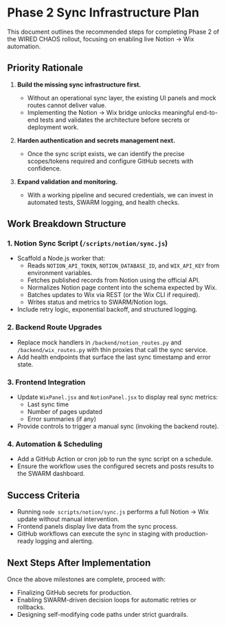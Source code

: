 # Phase 2 Sync Infrastructure Plan

This document outlines the recommended steps for completing Phase 2 of the WIRED CHAOS rollout, focusing on enabling live Notion → Wix automation.

## Priority Rationale

1. **Build the missing sync infrastructure first.**
   - Without an operational sync layer, the existing UI panels and mock routes cannot deliver value.
   - Implementing the Notion → Wix bridge unlocks meaningful end-to-end tests and validates the architecture before secrets or deployment work.

2. **Harden authentication and secrets management next.**
   - Once the sync script exists, we can identify the precise scopes/tokens required and configure GitHub secrets with confidence.

3. **Expand validation and monitoring.**
   - With a working pipeline and secured credentials, we can invest in automated tests, SWARM logging, and health checks.

## Work Breakdown Structure

### 1. Notion Sync Script (`/scripts/notion/sync.js`)
- Scaffold a Node.js worker that:
  - Reads `NOTION_API_TOKEN`, `NOTION_DATABASE_ID`, and `WIX_API_KEY` from environment variables.
  - Fetches published records from Notion using the official API.
  - Normalizes Notion page content into the schema expected by Wix.
  - Batches updates to Wix via REST (or the Wix CLI if required).
  - Writes status and metrics to SWARM/Notion logs.
- Include retry logic, exponential backoff, and structured logging.

### 2. Backend Route Upgrades
- Replace mock handlers in `/backend/notion_routes.py` and `/backend/wix_routes.py` with thin proxies that call the sync service.
- Add health endpoints that surface the last sync timestamp and error state.

### 3. Frontend Integration
- Update `WixPanel.jsx` and `NotionPanel.jsx` to display real sync metrics:
  - Last sync time
  - Number of pages updated
  - Error summaries (if any)
- Provide controls to trigger a manual sync (invoking the backend route).

### 4. Automation & Scheduling
- Add a GitHub Action or cron job to run the sync script on a schedule.
- Ensure the workflow uses the configured secrets and posts results to the SWARM dashboard.

## Success Criteria

- Running `node scripts/notion/sync.js` performs a full Notion → Wix update without manual intervention.
- Frontend panels display live data from the sync process.
- GitHub workflows can execute the sync in staging with production-ready logging and alerting.

## Next Steps After Implementation

Once the above milestones are complete, proceed with:
- Finalizing GitHub secrets for production.
- Enabling SWARM-driven decision loops for automatic retries or rollbacks.
- Designing self-modifying code paths under strict guardrails.

